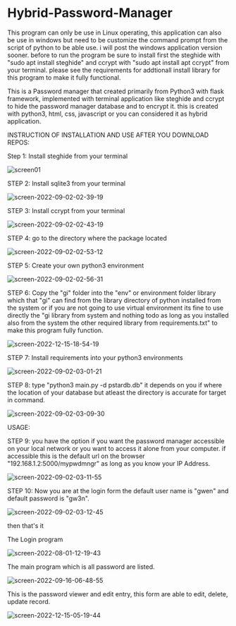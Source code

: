 # Hybrid-Password-Manager

This program can only be use in Linux operating, this application can also be use in windows but need to be customize the command prompt from the script of python to be able use. i will post the windows application version sooner.
before to run the program be sure to install first the steghide with "sudo apt install steghide" and ccrypt with "sudo apt install apt ccrypt" from your terminal.
please see the requirements for addtionall install library for this program to  make it fully functional.

This is a Password manager that created primarily from Python3 with flask framework, implemented with terminal application like steghide and ccrypt to hide the password manager database and to encrypt it. this is created with python3, html, css, javascript or you can considered it as hybrid application.

INSTRUCTION OF INSTALLATION AND USE AFTER YOU DOWNLOAD REPOS:

Step 1:
Install steghide from your terminal

![screen01](https://user-images.githubusercontent.com/36027987/209571309-fd14a68f-4c4c-49b7-9f8d-0f207fb4c498.jpg)


STEP 2:
Install sqlite3 from your terminal

![screen-2022-09-02-02-39-19](https://user-images.githubusercontent.com/36027987/187988923-e4356239-aff7-42fe-9062-afe913f7f7d3.jpg)


STEP 3:
Install ccrypt from your terminal

![screen-2022-09-02-02-43-19](https://user-images.githubusercontent.com/36027987/187989144-dac7c742-c153-4fd4-ac74-7f5e6afe1c9d.jpg)


STEP 4:
go to the directory where the package located

![screen-2022-09-02-02-53-12](https://user-images.githubusercontent.com/36027987/187990983-cebd8600-52a5-4bef-9912-1985a8487a22.jpg)


STEP 5:
Create your own python3 environment

![screen-2022-09-02-02-56-31](https://user-images.githubusercontent.com/36027987/187991610-c2a51716-f59f-4633-9480-a276cda28cfe.jpg)


STEP 6:
Copy the "gi" folder into the "env" or environment folder library which that "gi" can find from the library directory of python installed from the system or if you are not going to use virtual environment its fine to use directly the "gi library from system and nothing todo as long as you installed also from the system the other required library from requirements.txt" to make this program fully function.

![screen-2022-12-15-18-54-19](https://user-images.githubusercontent.com/36027987/207842753-430af7cf-399d-4950-b288-f52ff5082df4.jpg)

STEP 7:
Install requirements into your python3 environments

![screen-2022-09-02-03-01-21](https://user-images.githubusercontent.com/36027987/187992289-a23c2a6b-cda9-438f-ac1a-7cbff2b0e692.jpg)

STEP 8:
type "python3 main.py -d pstardb.db" it depends on you if where the location of your database but atleast the directory is accurate for target in command.

![screen-2022-09-02-03-09-30](https://user-images.githubusercontent.com/36027987/187993561-cdb5f17d-704b-40bb-93bb-563fc0a2c957.jpg)

USAGE:

STEP 9:
you have the option if you want the password manager accessible on your local network or you want to access it alone from your computer. if accessible this is the default url on the browser "192.168.1.2:5000/mypwdmngr" as long as you know your IP Address.

![screen-2022-09-02-03-11-55](https://user-images.githubusercontent.com/36027987/187993960-9bf8816e-d2b1-4564-a958-546b86bed9a1.jpg)

STEP 10:
Now you are at the login form the default user name is "gwen" and default password is "gw3n".

![screen-2022-09-02-03-12-45](https://user-images.githubusercontent.com/36027987/187994330-bef4612d-58bc-438d-8f78-563e27f6410f.jpg)

then that's it

The Login program

![screen-2022-08-01-12-19-43](https://user-images.githubusercontent.com/36027987/182161491-c7bb2fba-1e3f-4cea-b554-d542a8f0277d.jpg)

The main program which is all password are listed.

![screen-2022-09-16-06-48-55](https://user-images.githubusercontent.com/36027987/190521958-f883f809-133d-4b2f-a97f-eced8305cc38.jpg)

This is the password viewer and edit entry, this form are able to edit, delete, update record.

![screen-2022-12-15-05-19-44](https://user-images.githubusercontent.com/36027987/207717358-6af35a7a-8127-47c5-a322-c7e7574567b3.jpg)



